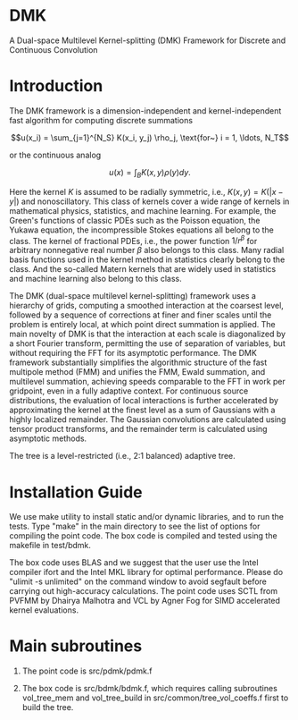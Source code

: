 # DMK
A Dual-space Multilevel Kernel-splitting (DMK) Framework for Discrete and Continuous Convolution

# Introduction

The DMK framework is a dimension-independent and kernel-independent fast algorithm for computing
discrete summations

$$u(x_i) = \sum_{j=1}^{N_S} K(x_i, y_j) \rho_j, \text{for~} i = 1, \ldots, N_T$$

or the continuous analog

$$u(x) = \int_{B} K(x,y) \rho(y) dy.$$

Here the kernel $K$ is assumed to be radially symmetric, i.e., $K(x,y)=K(|x-y|)$ and
nonoscillatory. This class of kernels cover a wide range of kernels in mathematical physics,
statistics, and machine learning. For example, the Green's functions of classic PDEs such as the
Poisson equation, the Yukawa equation, the incompressible Stokes equations all belong to the
class. The kernel of fractional PDEs, i.e., the power function $1/r^\beta$ for arbitrary nonnegative
real number $\beta$ also belongs to this class. Many radial basis functions used in the kernel method
in statistics clearly belong to the class. And the so-called Matern kernels that are widely used in
statistics and machine learning also belong to this class.

The DMK (dual-space multilevel kernel-splitting) framework uses a hierarchy of grids, computing a
smoothed interaction at the coarsest level, followed by a sequence of corrections at finer and finer
scales until the problem is entirely local, at which point direct summation is applied. The main
novelty of DMK is that the interaction at each scale is diagonalized by a short Fourier transform,
permitting the use of separation of variables, but without requiring the FFT for its asymptotic
performance. The DMK framework substantially simplifies the algorithmic structure of the fast
multipole method (FMM) and unifies the FMM, Ewald summation, and multilevel summation, achieving
speeds comparable to the FFT in work per gridpoint, even in a fully adaptive context. For continuous
source distributions, the evaluation of local interactions is further accelerated by approximating
the kernel at the finest level as a sum of Gaussians with a highly localized remainder. The Gaussian
convolutions are calculated using tensor product transforms, and the remainder term is calculated
using asymptotic methods.

The tree is a level-restricted (i.e., 2:1 balanced) adaptive tree.

# Installation Guide

We use make utility to install static and/or dynamic libraries, and to run the tests. 
Type "make" in the main directory to see the list of options for compiling the point code.
The box code is compiled and tested using the makefile in test/bdmk.

The box code uses BLAS and we suggest that the user use the Intel compiler ifort and the 
Intel MKL library for optimal performance. Please do "ulimit -s unlimited" on the command 
window to avoid segfault before carrying out high-accuracy calculations. The point code uses 
SCTL from PVFMM by Dhairya Malhotra and VCL by Agner Fog for SIMD accelerated kernel evaluations. 

# Main subroutines

1. The point code is src/pdmk/pdmk.f

2. The box code is src/bdmk/bdmk.f, which requires calling subroutines
vol_tree_mem and vol_tree_build in src/common/tree_vol_coeffs.f first to build the tree.

